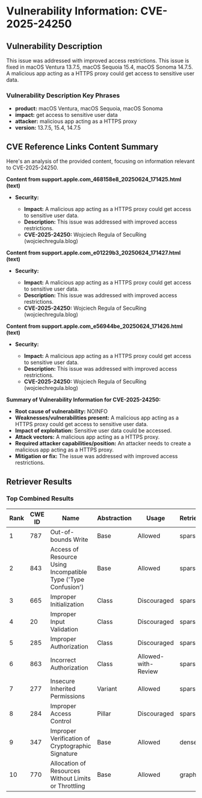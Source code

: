 # Vulnerability Information: CVE-2025-24250

## Vulnerability Description
This issue was addressed with improved access restrictions. This issue is fixed in macOS Ventura 13.7.5, macOS Sequoia 15.4, macOS Sonoma 14.7.5. A malicious app acting as a HTTPS proxy could get access to sensitive user data.

### Vulnerability Description Key Phrases
- **product:** macOS Ventura, macOS Sequoia, macOS Sonoma
- **impact:** get access to sensitive user data
- **attacker:** malicious app acting as a HTTPS proxy
- **version:** 13.7.5, 15.4, 14.7.5

## CVE Reference Links Content Summary
Here's an analysis of the provided content, focusing on information relevant to CVE-2025-24250.

**Content from support.apple.com_468158e8_20250624_171425.html (text)**

*   **Security:**

    *   **Impact:** A malicious app acting as a HTTPS proxy could get access to sensitive user data.
    *   **Description:** This issue was addressed with improved access restrictions.
    *   **CVE-2025-24250:** Wojciech Regula of SecuRing (wojciechregula.blog)

**Content from support.apple.com_e01229b3_20250624_171427.html (text)**

*   **Security:**

    *   **Impact:** A malicious app acting as a HTTPS proxy could get access to sensitive user data.
    *   **Description:** This issue was addressed with improved access restrictions.
    *   **CVE-2025-24250:** Wojciech Regula of SecuRing (wojciechregula.blog)

**Content from support.apple.com_e56944be_20250624_171426.html (text)**

*   **Security:**

    *   **Impact:** A malicious app acting as a HTTPS proxy could get access to sensitive user data.
    *   **Description:** This issue was addressed with improved access restrictions.
    *   **CVE-2025-24250:** Wojciech Regula of SecuRing (wojciechregula.blog)

**Summary of Vulnerability Information for CVE-2025-24250:**

*   **Root cause of vulnerability:** NOINFO
*   **Weaknesses/vulnerabilities present:** A malicious app acting as a HTTPS proxy could get access to sensitive user data.
*   **Impact of exploitation:** Sensitive user data could be accessed.
*   **Attack vectors:** A malicious app acting as a HTTPS proxy.
*   **Required attacker capabilities/position:** An attacker needs to create a malicious app acting as a HTTPS proxy.
*   **Mitigation or fix:** The issue was addressed with improved access restrictions.

## Retriever Results

### Top Combined Results

| Rank | CWE ID | Name | Abstraction | Usage  | Retrievers | Individual Scores |
|------|--------|------|-------------|-------|------------|-------------------|
| 1 | 787 | Out-of-bounds Write | Base | Allowed | sparse | 0.089 |
| 2 | 843 | Access of Resource Using Incompatible Type ('Type Confusion') | Base | Allowed | sparse | 0.084 |
| 3 | 665 | Improper Initialization | Class | Discouraged | sparse | 0.079 |
| 4 | 20 | Improper Input Validation | Class | Discouraged | sparse | 0.077 |
| 5 | 285 | Improper Authorization | Class | Discouraged | sparse | 0.075 |
| 6 | 863 | Incorrect Authorization | Class | Allowed-with-Review | sparse | 0.074 |
| 7 | 277 | Insecure Inherited Permissions | Variant | Allowed | sparse | 0.074 |
| 8 | 284 | Improper Access Control | Pillar | Discouraged | sparse | 0.073 |
| 9 | 347 | Improper Verification of Cryptographic Signature | Base | Allowed | dense | 0.516 |
| 10 | 770 | Allocation of Resources Without Limits or Throttling | Base | Allowed | graph | 0.003 |

